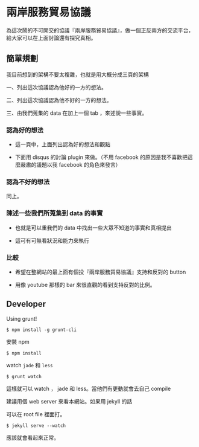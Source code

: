 # 兩岸服務貿易協議

為這次鬧的不可開交的協議『兩岸服務貿易協議』，做一個正反兩方的交流平台，給大家可以在上面討論還有探究真相。

## 簡單規劃

我目前想到的架構不要太複雜，也就是用大概分成三頁的架構

一、列出這次協議認為他好的一方的想法。

二、列出這次協議認為他不好的一方的想法。

三、由我們蒐集的 data 在加上一個 tab ，來述說一些事實。



### 認為好的想法

- 這一頁中，上面列出認為好的想法和觀點

- 下面用 disqus 的討論 plugin 來做。（不用 facebook 的原因是我不喜歡把這麼嚴肅的議題以我 facebook 的角色來發言）



### 認為不好的想法

同上。


### 陳述一些我們所蒐集到 data 的事實

- 也就是可以重我們的 data 中找出一些大眾不知道的事實和真相提出

- 這可有可無看狀況和能力來執行

### 比較

- 希望在整網站的最上面有個投『兩岸服務貿易協議』支持和反對的 button 

- 用像 youtube 那樣的 bar 來很直觀的看到支持反對的比例。

## Developer 

Using grunt!

	$ npm install -g grunt-cli

安裝 npm 

	$ npm install

watch `jade` 和 `less`

	$ grunt watch

這樣就可以 watch ， jade 和 less。當他們有更動就會去自己 compile

建議用個 web server 來看本網站。如果用 jekyll 的話

可以在 root file 裡面打。

	$ jekyll serve --watch

應該就會看起來正常。
